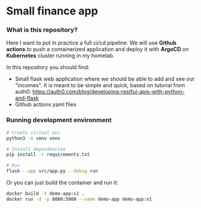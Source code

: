 # Small finance app
### What is this repository?
Here I want to put in practice a full ci/cd pipeline.
We will use **Github actions** to push a containerized application and deploy it with **ArgoCD** on **Kubernetes** cluster running in my homelab.

In this repository you should find:
- Small flask web application where we should be able to add and see our "incomes". It is meant to be simple and quick, based on tutorial from auth0: https://auth0.com/blog/developing-restful-apis-with-python-and-flask
- Github actions yaml files

### Running development environment
```bash
# Create virtual env
python3 -m venv venv

# Install dependencies
pip install -r requirements.txt

# Run
flask --app src/app.py --debug run
```
Or you can just build the container and run it:
```bash
docker build -t demo-app:v1 .
docker run -d -p 8080:5000 --name demo-app demo-app:v1
```
